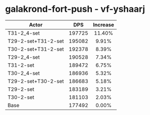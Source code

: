 # galakrond-fort-push - vf-yshaarj
| Actor | DPS | Increase |
|---|:---:|:---:|
|T31-2_4-set|197725|11.40%|
|T29-2-set+T31-2-set|195082|9.91%|
|T30-2-set+T31-2-set|192378|8.39%|
|T29-2_4-set|190528|7.34%|
|T31-2-set|189472|6.75%|
|T30-2_4-set|186936|5.32%|
|T29-2-set+T30-2-set|186683|5.18%|
|T29-2-set|183189|3.21%|
|T30-2-set|181103|2.03%|
|Base|177492|0.00%|
